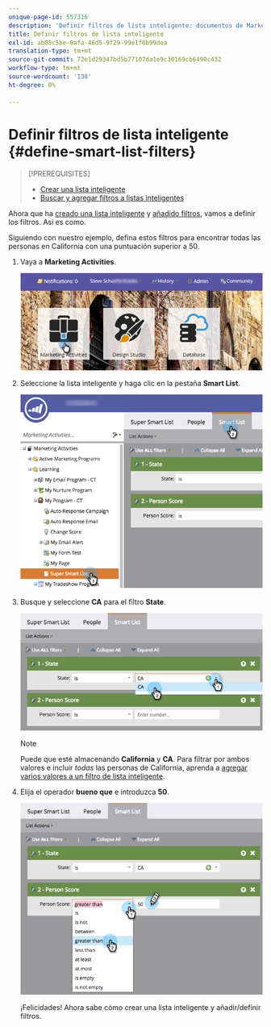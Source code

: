 ```yaml
---
unique-page-id: 557316
description: 'Definir filtros de lista inteligente: documentos de Marketo: documentación del producto'
title: Definir filtros de lista inteligente
exl-id: ab08c5be-0afa-46d5-9f29-99e1f6b99dea
translation-type: tm+mt
source-git-commit: 72e1d29347bd5b77107da1e9c30169cb6490c432
workflow-type: tm+mt
source-wordcount: '138'
ht-degree: 0%

---
```


# Definir filtros de lista inteligente {#define-smart-list-filters}

>[!PREREQUISITES]
>
>* [Crear una lista inteligente](create-a-smart-list.md)
>* [Buscar y agregar filtros a listas inteligentes](find-and-add-filters-to-a-smart-list.md)


Ahora que ha [creado una lista inteligente](/help/marketo/product-docs/core-marketo-concepts/smart-lists-and-static-lists/creating-a-smart-list/create-a-smart-list.md) y [añadido filtros](/help/marketo/product-docs/core-marketo-concepts/smart-lists-and-static-lists/creating-a-smart-list/find-and-add-filters-to-a-smart-list.md), vamos a definir los filtros. Así es como.

Siguiendo con nuestro ejemplo, defina estos filtros para encontrar todas las personas en California con una puntuación superior a 50.

1. Vaya a **Marketing Activities**.

   ![](assets/login-marketing-activities-1.png)

1. Seleccione la lista inteligente y haga clic en la pestaña **Smart List**.

   ![](assets/smarlist-choosefilters.png)

1. Busque y seleccione **CA** para el filtro **State**.

   ![](assets/smartlistdefinefilters.png)

   >[!NOTE]
   >
   >Puede que esté almacenando **California** y **CA**. Para filtrar por ambos valores e incluir _todas_ las personas de California, aprenda a [agregar varios valores a un filtro de lista inteligente](/help/marketo/product-docs/core-marketo-concepts/smart-lists-and-static-lists/using-smart-lists/add-multiple-values-to-a-smart-list-filter.md).

1. Elija el operador **bueno que** e introduzca **50**.

   ![](assets/smartlistfilter-personscore.png)

   ¡Felicidades! Ahora sabe cómo crear una lista inteligente y añadir/definir filtros.
